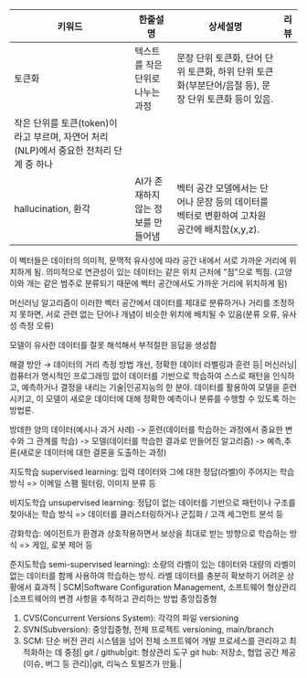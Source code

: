 키워드|한줄설명|상세설명|리뷰
---|---|---|---
토큰화|텍스트를 작은 단위로 나누는 과정|문장 단위 토큰화, 단어 단위 토큰화, 하위 단위 토큰화(부분단어/음절 등), 문장 단위 토큰화 등이 있음.
작은 단위를 토큰(token)이라고 부르며, 자연어 처리(NLP)에서 중요한 전처리 단계 중 하나| 
hallucination, 환각|AI가 존재하지 않는 정보를 만들어냄|벡터 공간 모델에서는 단어나 문장 등의 데이터를 벡터로 변환하여 고차원 공간에 배치함(x,y,z).
이 벡터들은 데이터의 의미적, 문맥적 유사성에 따라 공간 내에서 서로 가까운 거리에 위치하게 됨.
의미적으로 연관성이 있는 데이터는 같은 위치 근처에 "점"으로 찍힘.
(고양이와 개는 같은 범주로 분류되기 때문에 벡터 공간에서도 가까운 거리에 위치하게 됨)

머신러닝 알고리즘이 이러한 벡터 공간에서 데이터를 제대로 분류하거나 거리를 조정하지 못하면, 
서로 관련 없는 단어나 개념이 비슷한 위치에 배치될 수 있음(분류 오류, 유사성 측정 오류)

모델이 유사한 데이터를 잘못 해석해서 부적절한 응답을 생성함


해결 방안 → 데이터의 거리 측정 방법 개선, 정확한 데이터 라벨링과 훈련 등| 
머신러닝|컴퓨터가 명시적인 프로그래밍 없이 데이터를 기반으로 학습하여 
스스로 패턴을 인식하고, 예측하거나 결정을 내리는 기술|인공지능의 한 분야. 
데이터를 활용하여 모델을 훈련시키고, 
이 모델이 새로운 데이터에 대해 정확한 예측이나 분류를 수행할 수 있도록 하는 방법론.

방데한 양의 데이터(예시나 과거 사례) -> 훈련(데이터를 학습하는 과정에서 중요한 변수와 그 관계를 학습) 
-> 모델(데이터를 학습한 결과로 만들어진 알고리즘) -> 예측,추론(새로운 데이터에 대한 결론을 도출하는 과정) 


지도학습 supervised learning: 입력 데이터와 그에 대한 정답(라벨)이 주어지는 학습 방식
=> 이메일 스팸 필터링, 이미지 분류 등

비지도학습 unsupervised learning: 정답이 없는 데이터를 기반으로 패턴이나 구조를 찾아내는 학습 방식
=> 데이터를 클러스터링하거나 군집화 / 고객 세그먼트 분석 등

강화학습: 에이전트가 환경과 상호작용하면서 보상을 최대로 받는 방향으로 학습하는 방식
=> 게임, 로봇 제어 등

준지도학습 semi-supervised learning):  소량의 라벨이 있는 데이터와 대량의 라벨이 없는 데이터를 
함께 사용하여 학습하는 방식. 라벨 데이터를 충분히 확보하기 어려운 상황에서 효과적
| 
SCM|Software Configuration Management, 소프트웨어 형상관리 |소프트웨어의 변경 사항을 추적하고 관리하는 방법
중앙집중형

1. CVS(Concurrent Versions System): 각각의 파일 versioning
2. SVN(Subversion): 중앙집중형, 전체 프로젝트 versioning, main/branch
3. SCM: 단순 버전 관리 시스템을 넘어 전체 소프트웨어 개발 프로세스를 관리하고 최적화하는 데 중점| 
git / github|git: 형상관리 도구
git hub: 저장소, 협업 공간 제공(이슈, 버그 등 관리)|git, 리눅스 토발즈가 만듦.|